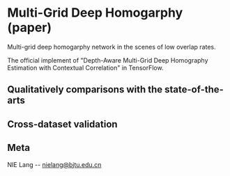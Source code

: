 # Multi-Grid Deep Homogarphy (paper)
Multi-grid deep homogarphy network in the scenes of low overlap rates. 

The official implement of "Depth-Aware Multi-Grid Deep Homography Estimation with Contextual Correlation" in TensorFlow.

## Qualitatively comparisons with the state-of-the-arts

## Cross-dataset validation

## Meta
NIE Lang -- nielang@bjtu.edu.cn
